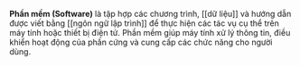 **Phần mềm (Software)** là tập hợp các chương trình, [[dữ liệu]] và hướng dẫn được viết bằng [[ngôn ngữ lập trình]] để thực hiện các tác vụ cụ thể trên máy tính hoặc thiết bị điện tử. Phần mềm giúp máy tính xử lý thông tin, điều khiển hoạt động của phần cứng và cung cấp các chức năng cho người dùng.